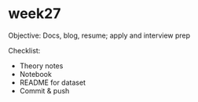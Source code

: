 # week27
Objective: Docs, blog, resume; apply and interview prep

Checklist:
- Theory notes
- Notebook
- README for dataset
- Commit & push
